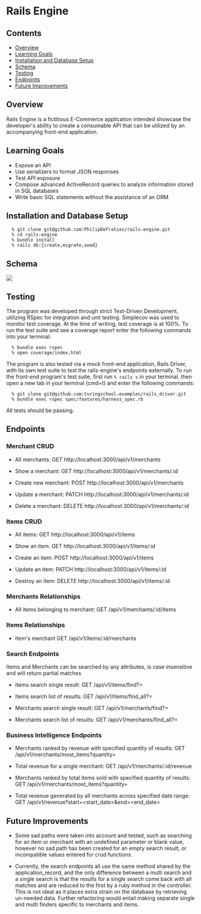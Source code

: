 # Rails Engine

## Contents
  * [Overview](#overview)
  * [Learning Goals](#learning-goals)
  * [Installation and Database Setup](#installation_and_database_setup)
  * [Schema](#schema)
  * [Testing](#testing)
  * [Endpoints](#endpoints)
  * [Future Improvements](#future_improvements)

## Overview
  Rails Engine is a fictitious E-Commerce application intended showcase the
  developer's ability to create a consumable API that can be utilized by an
  accompanying front-end application.

## Learning Goals
  * Expose an API
  * Use serializers to format JSON responses
  * Test API exposure
  * Compose advanced ActiveRecord queries to analyze information stored in SQL
    databases
  * Write basic SQL statements without the assistance of an ORM

## Installation and Database Setup

  ```
    % git clone git@github.com:PhilipDeFraties/rails-engine.git
    % cd rails-engine  
    % bundle install
    % rails db:{create,migrate,seed}
  ```

## Schema
  <img src="https://dbdiagram.io/d/5fdc18569a6c525a03bb8635">

## Testing
  The program was developed through strict Test-Driven Development, utilizing
  RSpec for integration and unit testing. Simplecov was used to monitor test
  coverage. At the time of writing, test coverage is at 100%.
  To run the test suite and see a coverage report enter the following commands
  into your terminal:

  ```
    % bundle exec rspec
    % open coverage/index.html
  ```

  The program is also tested via a mock front-end application, Rails Driver,
  with its own test suite to test the rails-engine's endpoints externally. To
  run the front-end program's test suite, first run ` % rails s ` in your
  terminal, then open a new tab in your terminal (cmd+t) and enter the following
   commands:

  ```
    % git clone git@github.com:turingschool-examples/rails_driver.git
    % bundle exec rspec spec/features/harness_spec.rb
  ```

  All tests should be passing.

## Endpoints
### Merchant CRUD
  * All merchants:
    GET http://localhost:3000/api/v1/merchants

  * Show a merchant:
    GET http://localhost:3000/api/v1/merchants/:id

  * Create new merchant:
    POST http://localhost:3000/api/v1/merchants

  * Update a merchant:
    PATCH http://localhost:3000/api/v1/merchants/:id

  * Delete a merchant:
    DELETE http://localhost:3000/api/v1/merchants/:id

### Items CRUD
  * All items:
    GET http://localhost:3000/api/v1/items

  * Show an item:
    GET http://localhost:3000/api/v1/items/:id

  * Create an item:
    POST http://localhost:3000/api/v1/items

  * Update an item:
    PATCH http://localhost:3000/api/v1/items/:id

  * Destroy an item:
    DELETE http://localhost:3000/api/v1/items/:id

### Merchants Relationships
  * All items belonging to merchant:
    GET /api/v1/merchants/:id/items

### Items Relationships
  * Item's merchant
    GET /api/v1/items/:id/merchants

### Search Endpoints
  Items and Merchants can be searched by any attributes, is case insensitive
  and will return partial matches
  * Items search single result:
    GET /api/v1/items/find?<attribute>=<value>

  * Items search list of results:
    GET /api/v1/items/find_all?<attribute>=<value>

  * Merchants search single result:
    GET /api/v1/merchants/find?<attribute>=<value>

  * Merchants search list of results:
    GET /api/v1/merchants/find_all?<attribute>=<value>

### Business Intelligence Endpoints
  * Merchants ranked by revenue with specified quantity of results:
    GET /api/v1/merchants/most_items?quantity=<value>

  * Total revenue for a single merchant:
    GET /api/v1/merchants/:id/revenue

  * Merchants ranked by total items sold with specified quantity of results:
    GET /api/v1/merchants/most_items?quantity=<value>

  * Total revenue generated by all merchants across specified date range:
    GET /api/v1/revenue?start=<start_date>&end=<end_date>

## Future Improvements
  * Some sad paths were taken into account and tested, such as searching for an
    item or merchant with an undefined parameter or blank value, however no sad
    path has been created for an empty search result, or incompatible values
    entered for crud functions.

  * Currently, the search endpoints all use the same method shared by the
    application_record, and the only difference between a multi search and a
    single search is that the results for a single search come back with all
    matches and are reduced to the first by a ruby method in the controller.
    This is not ideal as it places extra strain on the database by retrieving
    un-needed data. Further refactoring would entail making separate single and
    multi finders specific to merchants and items.
